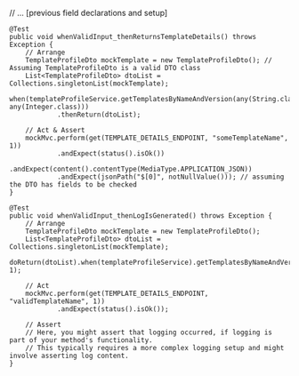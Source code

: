 // ... [previous field declarations and setup]

    @Test
    public void whenValidInput_thenReturnsTemplateDetails() throws Exception {
        // Arrange
        TemplateProfileDto mockTemplate = new TemplateProfileDto(); // Assuming TemplateProfileDto is a valid DTO class
        List<TemplateProfileDto> dtoList = Collections.singletonList(mockTemplate);
        when(templateProfileService.getTemplatesByNameAndVersion(any(String.class), any(Integer.class)))
                .thenReturn(dtoList);

        // Act & Assert
        mockMvc.perform(get(TEMPLATE_DETAILS_ENDPOINT, "someTemplateName", 1))
                .andExpect(status().isOk())
                .andExpect(content().contentType(MediaType.APPLICATION_JSON))
                .andExpect(jsonPath("$[0]", notNullValue())); // assuming the DTO has fields to be checked
    }

    @Test
    public void whenValidInput_thenLogIsGenerated() throws Exception {
        // Arrange
        TemplateProfileDto mockTemplate = new TemplateProfileDto();
        List<TemplateProfileDto> dtoList = Collections.singletonList(mockTemplate);
        doReturn(dtoList).when(templateProfileService).getTemplatesByNameAndVersion("validTemplateName", 1);

        // Act
        mockMvc.perform(get(TEMPLATE_DETAILS_ENDPOINT, "validTemplateName", 1))
                .andExpect(status().isOk());

        // Assert
        // Here, you might assert that logging occurred, if logging is part of your method's functionality.
        // This typically requires a more complex logging setup and might involve asserting log content.
    }
